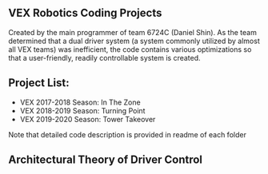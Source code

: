## VEX Robotics Coding Projects

Created by the main programmer of team 6724C (Daniel Shin). As the team determined that a dual driver system (a system commonly utilized by almost all VEX teams) was inefficient, the code contains various optimizations so that a user-friendly, readily controllable system is created.

## Project List:
* VEX 2017-2018 Season: In The Zone
* VEX 2018-2019 Season: Turning Point
* VEX 2019-2020 Season: Tower Takeover

Note that detailed code description is provided in readme of each folder

## Architectural Theory of Driver Control
